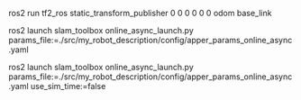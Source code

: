 

ros2 run tf2_ros static_transform_publisher 0 0 0 0 0 0 odom base_link

ros2 launch slam_toolbox online_async_launch.py params_file:=./src/my_robot_description/config/apper_params_online_async.yaml

ros2 launch slam_toolbox online_async_launch.py params_file:=./src/my_robot_description/config/apper_params_online_async.yaml use_sim_time:=false